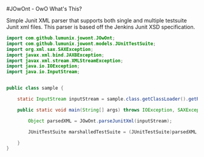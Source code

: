 #JOwOnt - OwO What's This?

Simple Junit XML parser that supports both single and multiple testsuite Junit xml files. This parser is based off the Jenkins Junit XSD specification.

```java
import com.github.lumunix.jowont.JOwOnt;
import com.github.lumunix.jowont.models.JUnitTestSuite;
import org.xml.sax.SAXException;
import javax.xml.bind.JAXBException;
import javax.xml.stream.XMLStreamException;
import java.io.IOException;
import java.io.InputStream;


public class sample {

    static InputStream inputStream = sample.class.getClassLoader().getResourceAsStream("junit.xml");

    public static void main(String[] args) throws IOException, SAXException, XMLStreamException, JAXBException {

        Object parsedXML = JOwOnt.parseJunitXml(inputStream);

        JUnitTestSuite marshalledTestSuite = (JUnitTestSuite)parsedXML;

    }
}

```
